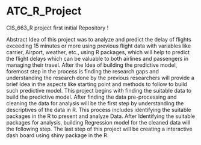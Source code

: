 # ATC_R_Project
CIS_663_R project first initial Repository !

Abstract
Idea of this project was to analyze and predict the delay of flights exceeding 15 minutes or more using previous flight data with variables like carrier, Airport, weather, etc., using R packages, which will help to predict the flight delays which can be valuable to both airlines and passengers in managing their travel. After the Idea of building the predictive model, foremost step in the process is finding the research gaps and understanding the research done by the previous researchers will provide a brief Idea in the aspects like starting point and methods to follow to build such predictive model. This project begins with finding the suitable data to build the predictive model. After finding the data pre-processing and cleaning the data for analysis will be the first step by understanding the descriptives of the data in R. This process includes identifying the suitable packages in the R to present and analyze Data. After Identifying the suitable packages for analysis, building Regression model for the cleaned data will the following step. The last step of this project will be creating a interactive dash board using shiny package in the R.
